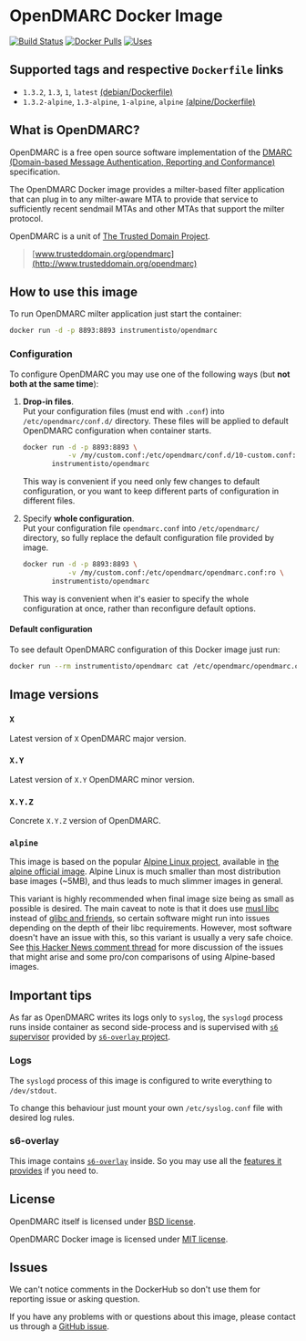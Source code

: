 OpenDMARC Docker Image
======================

[![Build Status](https://travis-ci.org/instrumentisto/opendmarc-docker-image.svg?branch=master)](https://travis-ci.org/instrumentisto/opendmarc-docker-image)
[![Docker Pulls](https://img.shields.io/docker/pulls/instrumentisto/opendmarc.svg)](https://hub.docker.com/r/instrumentisto/opendmarc)
[![Uses](https://img.shields.io/badge/uses-s6--overlay-blue.svg)][21]




## Supported tags and respective `Dockerfile` links

- `1.3.2`, `1.3`, `1`, `latest` [(debian/Dockerfile)][101]
- `1.3.2-alpine`, `1.3-alpine`, `1-alpine`, `alpine` [(alpine/Dockerfile)][102]




## What is OpenDMARC?

OpenDMARC is a free open source software implementation of the [DMARC (Domain-based Message Authentication, Reporting and Conformance)][11] specification.

The OpenDMARC Docker image provides a milter-based filter application that can plug in to any milter-aware MTA to provide that service to sufficiently recent sendmail MTAs and other MTAs that support the milter protocol.

OpenDMARC is a unit of [The Trusted Domain Project][16].

> [www.trusteddomain.org/opendmarc](http://www.trusteddomain.org/opendmarc)




## How to use this image

To run OpenDMARC milter application just start the container: 
```bash
docker run -d -p 8893:8893 instrumentisto/opendmarc
```


### Configuration

To configure OpenDMARC you may use one of the following ways (but __not both at the same time__):

1.  __Drop-in files__.  
    Put your configuration files (must end with `.conf`) into `/etc/opendmarc/conf.d/` directory. These files will be applied to default OpenDMARC configuration when container starts.
    
    ```bash
    docker run -d -p 8893:8893 \
               -v /my/custom.conf:/etc/opendmarc/conf.d/10-custom.conf:ro \
           instrumentisto/opendmarc
    ```
    
    This way is convenient if you need only few changes to default configuration, or you want to keep different parts of configuration in different files.

2.  Specify __whole configuration__.  
    Put your configuration file `opendmarc.conf` into `/etc/opendmarc/` directory, so fully replace the default configuration file provided by image.
    
    ```bash
    docker run -d -p 8893:8893 \
               -v /my/custom.conf:/etc/opendmarc/opendmarc.conf:ro \
           instrumentisto/opendmarc
    ```
    
    This way is convenient when it's easier to specify the whole configuration at once, rather than reconfigure default options.

#### Default configuration

To see default OpenDMARC configuration of this Docker image just run:
```bash
docker run --rm instrumentisto/opendmarc cat /etc/opendmarc/opendmarc.conf
```




## Image versions


### `X`

Latest version of `X` OpenDMARC major version.


### `X.Y`

Latest version of `X.Y` OpenDMARC minor version.


### `X.Y.Z`

Concrete `X.Y.Z` version of OpenDMARC.


### `alpine`

This image is based on the popular [Alpine Linux project][1], available in [the alpine official image][2]. Alpine Linux is much smaller than most distribution base images (~5MB), and thus leads to much slimmer images in general.

This variant is highly recommended when final image size being as small as possible is desired. The main caveat to note is that it does use [musl libc][4] instead of [glibc and friends][5], so certain software might run into issues depending on the depth of their libc requirements. However, most software doesn't have an issue with this, so this variant is usually a very safe choice. See [this Hacker News comment thread][6] for more discussion of the issues that might arise and some pro/con comparisons of using Alpine-based images.




## Important tips

As far as OpenDMARC writes its logs only to `syslog`, the `syslogd` process runs inside container as second side-process and is supervised with [`s6` supervisor][20] provided by [`s6-overlay` project][21].


### Logs

The `syslogd` process of this image is configured to write everything to `/dev/stdout`.

To change this behaviour just mount your own `/etc/syslog.conf` file with desired log rules.


### s6-overlay

This image contains [`s6-overlay`][21] inside. So you may use all the [features it provides][22] if you need to.




## License

OpenDMARC itself is licensed under [BSD license][91].

OpenDMARC Docker image is licensed under [MIT license][92].




## Issues

We can't notice comments in the DockerHub so don't use them for reporting issue or asking question.

If you have any problems with or questions about this image, please contact us through a [GitHub issue][3].





[1]: http://alpinelinux.org
[2]: https://hub.docker.com/_/alpine
[3]: https://github.com/instrumentisto/opendmarc-docker-image/issues
[4]: http://www.musl-libc.org
[5]: http://www.etalabs.net/compare_libcs.html
[6]: https://news.ycombinator.com/item?id=10782897
[11]: https://dmarc.org
[16]: http://www.trusteddomain.org
[20]: http://skarnet.org/software/s6/overview.html
[21]: https://github.com/just-containers/s6-overlay
[22]: https://github.com/just-containers/s6-overlay#usage
[91]: https://sourceforge.net/p/opendmarc/code/ci/master/tree/LICENSE
[92]: https://github.com/instrumentisto/opendmarc-docker-image/blob/master/LICENSE.md
[101]: https://github.com/instrumentisto/opendmarc-docker-image/blob/master/debian/Dockerfile
[102]: https://github.com/instrumentisto/opendmarc-docker-image/blob/master/alpine/Dockerfile
